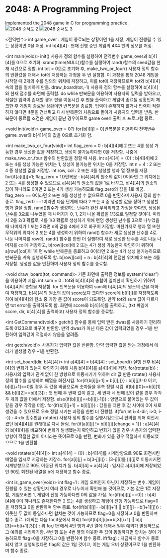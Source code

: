 # 2048: A Programming Project
Implemented the 2048 game in C for programming practice.
![2048 순서도 2](https://github.com/user-attachments/assets/c051e0cb-7bb2-4a61-a226-e4ef3d4a6737)
![2048 순서도 3](https://github.com/user-attachments/assets/171e9fa3-225c-4eec-a791-16e764478319)


<전역변수>
int game_over : 게임이 종료되는 상황이면 1을 저장, 게임이 진행될 수 있는 상황이면 0을 저장.
int b[4][4] : 현재 진행 중인 게임의 4X4 판의 정보를 저장.

<int main(void)>
init() 사용자 정의 함수를 실행하여 전역변수 game_over과 b[4][4]를 0으로 초기화.
srand(time(NULL))함수를 실행하여 rand()함수의 seed값을 현재 시간으로 정함.
int tot = 0으로 초기화 후, make_two_or_four() 사용자 정의 함수의 반환값을 더해서 tot에 저장하는 과정을 두 번 실행함. 이 과정을 통해 2048 게임을 시작할 때 2개의 수를 임의의 위치에 저장하고, 이를 tot에 저장하므로써 tot와 b[4][4] 속의 합을 일치하게 만듦.
draw_board(tot,-1) 사용자 정의 함수를 실행하여 b[4][4]와 현재 점수를 화면에 출력함.
do while 반복문을 이용하여 사용자의 입력을 받아오고, 적절한 입력이 존재할 경우 판을 이동시킨 후 판을 출력하고 게임이 종료될 상황인지 체크한 후 게임이 종료될 상황이면 반복문을 종료함. 입력이 존재하지 않거나 입력이 적절하지 않다면 if문을 건너뛰고 다시 반복문의 처음으로 돌아가 사용자의 입력을 받음.
반복문이 종료될 조건은 게임이 끝난 경우이므로 game over! 출력 후 프로그램 종료.

<void init(void)>
game_over = 0과 for{b[i][j] = 0}반복문을 이용하여 전역변수 game_over와 b[4][4]의 값을 0으로 초기화 함.

<int make_two_or_four(void)>
int flag_zero = 0 : b[4][4]에 2 또는 4를 생성 가능한 경우 생성한 값을 저장하고, 생성이 불가능하다면 0을 저장함. 나중에 make_two_or_four 함수의 반환값을 정할 때 사용.
int a[4][4] = {0} : b[4][4]에 2 또는 4를 생성 가능한 위치는 1, 생성이 불가능한 위치는 0을 저장함.
int n = 4 : 2 또는 4 중 생성할 값을 저장함.
int row, col : 2 또는 4를 생성할 행과 열 정보를 저장.
for{if{a[i][j]=1; flag_zero = 1}}반복문 : b[4][4]의 원소의 값이 0이라면 그 위치에는 2 또는 4를 생성할 수 있으므로 a[4][4]의 원소의 값을 1로 바꾸고, b[4][4]의 원소의 값이 하나라도 0이면 2 또는 4가 생성 가능하므로 flag_zero의 값을 1로 바꿈.
flag_zero == 0이라면 2 또는 4를 생성할 수 없으므로 0을 반환하며 사용자 정의 함수 종료.
flag_zer0 ==1이라면 다음 단계에 따라 2 또는 4 중 생성할 값을 정하고 생성할 행과 열을 정함.
rand()함수가 생성하는 난수가 완전 무작위라고 가정을 한다면, 생성된 난수를 3으로 나누었을 때 나머지가 0, 1, 2가 나올 확률을 1/3으로 일정할 것이다. 따라서 2를 2/3 확률로, 4를 1/3 확률로 생성하기 위해 랜덤 생성된 난수를 3으로 나누었을 때 나머지가 1 또는 2라면 n의 값을 4에서 2로 바꾸어 저장함.
마찬가지로 행과 열 또한 무작위의 위치에 2 또는 4를 생성하기 위하여 rand() 함수가 새로 생성한 난수를 4로 나눈 나머지를 row에, rand() 함수를 한번 더 실행하여 새로 생성한 난수를 4로 나눈 나머지를  col에 저장하고, b[row][col]에 2 또는 4가 생성 가능한지 확인하기 위하여 a[row][col]이 1이면 while 반복문을 종료하고 0이라면 2 또는 4가 생성 불가능하므로 반복문을 계속 실행하도록 함.
b[row][col] = n : b[4][4]의 랜덤한 위치에 2 또는 4를 저장함.
생성한 값을 반환하며 사용자 정의 함수를 종료함.

<void draw_board(tot, command)>
기존 화면에 출력된 정보를 system(“clear”)을 이용하여 지움.
int sum = 0 : tot와 b[4][4]의 총합이 일치한지 확인하기 위하여 b[4][4]의 총합을 저장함.
for 반복문을 이용하여 sum에 b[4][4]의 원소의 값을 더하여 저장하고, b[4][4]의 원소의 값이 score보다 크다면 score에 b[i][j]를 저장하도록하여 b[4][4]의 원소 중 가장 큰 값이 score이 되도록함.
만약 tot와 sum 값이 다르다면 tot error를 출력하도록 함.
화면에 score와 b[4][4]를 출력하고, (txt 파일에 score, dir, b[4][4]를 출력하고) 사용자 정의 함수를 종료함.

<int GetCommand(void)>
getch() 함수를 통해 입력 받은 dwas를 사용하기 편리하도록 0123으로 바꾸어 반환함.
만약 dwas가 아닌 다른 값이 입력되었을 경우 –1을 반환하여 입력값이 적절하지 않음을 알려줌.

<int getch(void)>
사용자가 입력한 값을 반환함. 만약 입력한 값을 받는 과정에서 에러가 발생할 경우 –1을 반환함.

<int set_board(dir, b[4][4])>
int a[4][4] = b[4][4] : set_board() 실행 전후 b[4][4]의 변화가 있는지 확인하기 위해 처음 b[4][4]를 a[4][4]에 저장.
for{rotate(b)} : 사용자의 입력에 관계 없이 한 방향으로 이동시키기 위하여 dir 값 만큼 rotate() 사용자 정의 함수를 실행하여 배열을 회전시킴.
for{if{b[i][j+1] = b[i][j]}} : b[i][j]!=0 이고, b[i][j+1]==0일 경우 두 값을 바꿈으로써 숫자들을 우측 정렬 시킴.
if(b[i][0]==b[i][1] && b[i][2]==b[i][3]) : 첫 번째 두 번째 값이 같고, 세 번째 네 번째 값이 같을 경우 각각 두 개의 값을 더해서 저장함.
else{if(b[i][j]==b[i][j-1])} : 양옆으로 붙어있는 두 값이 같을 경우 각각을 더함.
for{if{b[i][j+1] = b[i][j]}} : 값들을 더한 후 값 사이에 0이 새로 생겼을 수 있으므로 우측 정렬 시키는 과정을 한번 더 진행함.
if{for(int i=4-dir; i>0; i--)} : 4-dir 횟수만큼 rotate() 사용자 정의 함수를 실행시킴으로써 편의를 위해 회전시켰던 b[4][4]를 원래대로 다시 돌림.
for{if(a[i][j] != b[i][j]){change = 1}} : a[4][4]와 b[4][4]를 비교하여 변화가 발생했는지 확인하고 변화가 없을 경우 사용자의 입력한 방향이 적절한 값이 아니라는 뜻이므로 0을 반환, 변화가 있을 경우 적절하게 이동되었으므로 1을 반환함.

<void rotate(b[4][4])>
int a[4][4] = {0} : b[4][4]를 시계방향으로 90도 회전시킨 배열을 임시로 저장하는 저장소.
for{a[i][j] = b[3-j][i]} : [3-j][i]를 [i][j]로 이동시키면 시계방향으로 90도 이동된 위치가 됨.
b[4][4] = a[4][4] : 임시로 a[4][4]에 저장되었던 90도 회전된 배열을 b에 저장하고 함수 종료.

<int is_game_over(void)>
int flag=1 : 게임 오버인지 아닌지 저장하는 변수. 게임이 진행될 수 있는 상황인지 여러 경우로 나누어서 확인해 볼 것이므로, 기본 값은 1로 저장함, 게임오버면 1, 게임이 진행 가능하다면 0의 값을 가짐.
for{if(b[i][j]==0)} : b[4][4]에 0이 하나라도 존재한다면 2 또는 4를 생성하고 게임이 진행 가능하므로 flag=0을 저장하고 0을 반환하며 함수 종료.
for{if(b[i][j]==b[i][j+1] || b[i][j]==b[i+1][j])} : 이웃한 두 값이 동일하다면 합치는 것이 가능하므로 flag=0을 저장하고 0을 반환하며 함수 종료. (예외는 다음 for,if문에서 처리)
for{if(b[3][i]==b[3][i+1] || b[i][3]==b[i+1][3])} : 위 for,if문에서 4번 행과 4번 열에 대해서 일부 예외가 발생하므로 그 예외를 처리하기함. 4번 행 또는 4번 열의 이웃한 두 값이 동일하다면 합치는 것이 가능하므로 flag=0을 저장하고 0을 반환하며 함수 종료.
if(flag) : 지금까지 함수가 종료되지 않고 실행되었다면 flag의 값은 1일 것이고, 이는 게임 오버 상황이므로 1을 반환하며 함수 종료.
